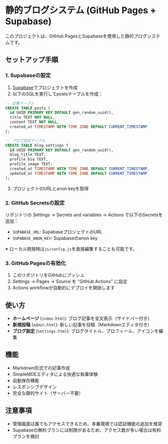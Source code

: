 # 静的ブログシステム (GitHub Pages + Supabase)

このプロジェクトは、GitHub PagesとSupabaseを使用した静的ブログシステムです。

## セットアップ手順

### 1. Supabaseの設定

1. [Supabase](https://supabase.com)でプロジェクトを作成
2. 以下のSQLを実行してpostsテーブルを作成：

```sql
-- 記事テーブル
CREATE TABLE posts (
  id UUID PRIMARY KEY DEFAULT gen_random_uuid(),
  title TEXT NOT NULL,
  content TEXT NOT NULL,
  created_at TIMESTAMP WITH TIME ZONE DEFAULT CURRENT_TIMESTAMP
);

-- ブログ設定テーブル
CREATE TABLE blog_settings (
  id UUID PRIMARY KEY DEFAULT gen_random_uuid(),
  blog_title TEXT,
  profile_bio TEXT,
  profile_image TEXT,
  created_at TIMESTAMP WITH TIME ZONE DEFAULT CURRENT_TIMESTAMP,
  updated_at TIMESTAMP WITH TIME ZONE DEFAULT CURRENT_TIMESTAMP
);
```

3. プロジェクトのURLとanon keyを取得

### 2. GitHub Secretsの設定

リポジトリの Settings → Secrets and variables → Actions で以下のSecretsを追加：

- `SUPABASE_URL`: SupabaseプロジェクトのURL
- `SUPABASE_ANON_KEY`: Supabaseのanon key

※ ローカル開発時は`js/config.js`を直接編集することも可能です。

### 3. GitHub Pagesの有効化

1. このリポジトリをGitHubにプッシュ
2. Settings → Pages → Source を "GitHub Actions" に設定
3. Actions workflowが自動的にデプロイを開始します

## 使い方

- **ホームページ** (`index.html`): ブログ記事を全文表示（サイドバー付き）
- **新規投稿** (`admin.html`): 新しい記事を投稿（Markdownエディタ付き）
- **ブログ設定** (`settings.html`): ブログタイトル、プロフィール、アイコンを編集

## 機能

- Markdown形式での記事作成
- SimpleMDEエディタによる快適な執筆体験
- 自動保存機能
- レスポンシブデザイン
- 完全な静的サイト（サーバー不要）

## 注意事項

- 管理画面は誰でもアクセスできるため、本番環境では認証機能の追加を推奨
- Supabaseの無料プランには制限があるため、アクセス数が多い場合は有料プランを検討